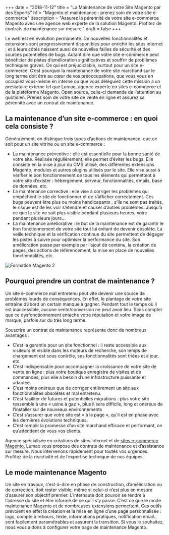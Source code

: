 +++
date = "2018-11-12"
title = "La Maintenance de votre Site Magento par des Experts"
h1 = "Magento et maintenance : prenez soin de votre site e-commerce"
description = "Assurez la pérennité de votre site e-commerce Magento avec une agence web experte de la solution Magento. Profitez de contrats de maintenance sur mesure."
draft = false
+++

Le web est en évolution permanente. De nouvelles fonctionnalités et extensions sont progressivement disponibles pour enrichir les sites internet ; et à leurs côtés naissent aussi de nouvelles failles de sécurité et des sources potentielles de bugs. Autant dire que votre site e-commerce peut bénéficier de pistes d’amélioration significatives et souffrir de problèmes techniques graves. Ce qui est préjudiciable, surtout pour un site e-commerce. C’est pourquoi la maintenance de votre site marchand sur le long terme doit être au cœur de vos préoccupations, que vous vous en occupiez vous-même en interne ou que vous déléguiez cette mission à un prestataire externe tel que Lumao, agence experte en sites e-commerce et de la plateforme Magento. Open source, celle-ci demande de l’attention au quotidien. Prenez soin de votre site de vente en ligne et assurez sa pérennité avec un contrat de maintenance.

## La maintenance d’un site e-commerce : en quoi cela consiste ?

Généralement, on distingue trois types d’actions de maintenance, que ce soit pour un site vitrine ou un site e-commerce :

-	La maintenance préventive : elle est essentielle pour la bonne santé de votre site. Réalisée régulièrement, elle permet d’éviter les bugs. Elle consiste en la mise à jour du CMS utilisé, des différentes extensions Magento, modules et autres plugins utilisés par le site. Elle vise aussi à vérifier le bon fonctionnement de tous les éléments qui permettent à votre site d’exister : hébergement, serveur, fonctionnalités, emails, base de données, etc.
-	La maintenance corrective : elle vise à corriger les problèmes qui empêchent le site de fonctionner et de s’afficher correctement. Ces bugs peuvent être plus ou moins handicapants ; s’ils ne sont pas traités, le risque est de les voir s’étendre et causer d’autres problèmes. Jusqu’à ce que le site ne soit plus visible pendant plusieurs heures, voire pendant plusieurs jours…
-	La maintenance améliorative : le but de la maintenance est de garantir le bon fonctionnement de votre site tout lui évitant de devenir obsolète. La veille technique et la vérification continue du site permettent de dégager les pistes à suivre pour optimiser la performance du site. Son amélioration passe par exemple par l’ajout de contenu, la création de pages, des actions de référencement, la mise en place de nouvelles fonctionnalités, etc.

<img class="animate zoomIn margin-auto" src="/images/support-logo.png" alt="Formation Magento 2" />

## Pourquoi prendre un contrat de maintenance ?

Un site e-commerce mal entretenu peut vite devenir une source de problèmes lourds de conséquences. En effet, le plantage de votre site entraîne d’abord un certain manque à gagner. Pendant tout le temps où il est inaccessible, aucune vente/conversion ne peut avoir lieu. Sans compter que ce dysfonctionnement entache votre réputation et votre image de marque, parfois sur du très long terme.

Souscrire un contrat de maintenance représente donc de nombreux avantages :

-	C’est la garantie pour un site fonctionnel : il reste accessible aux visiteurs et visible dans les moteurs de recherche, son temps de chargement est sous contrôle, ses fonctionnalités sont triées et à jour, etc.
-	C’est indispensable pour accompagner la croissance de votre site de vente en ligne : plus votre boutique enregistre de visites et de commandes, plus elle a besoin d’une infrastructure puissante et adaptée.
-	C’est moins onéreux que de corriger entièrement un site aux fonctionnalités obsolètes et mal entretenu.
-	C’est faciliter de futures et potentielles migrations : plus votre site ressemble à une « usine à gaz », plus il sera difficile, long et onéreux de l’installer sur de nouveaux environnements
-	C’est s’assurer que votre site est « à la page », qu’il est en phase avec les dernières évolutions techniques.
-	C’est remplir la promesse d’un site marchand efficace et performant, ce qu’attendent de vous vos clients.

Agence spécialisée en créations de sites internet et de [sites e-commerce Magento](/ecommerce/cms/magento/), Lumao vous propose des contrats de maintenance et d’assistance sur mesure. Nous intervenons rapidement pour toutes vos urgences. Profitez de la réactivité et de l’expertise technique de nos équipes.

## Le mode maintenance Magento

Un site en travaux, c’est-à-dire en phase de construction, d’amélioration ou de correction, doit rester visible, même si celui-ci n’est plus en mesure d’assurer son objectif premier. L’internaute doit pouvoir se rendre à l’adresse du site et être informé de ce qu’il s’y passe. C’est ce que le mode maintenance Magento et de nombreuses extensions permettent. Ces outils prévoient en effet la création et la mise en ligne d’une page personnalisée : logo, compte à rebours, texte, informations pratiques, notification email… sont facilement paramétrables et assurent la transition. Si vous le souhaitez, nous vous aidons à configurer votre page de maintenance Magento.
